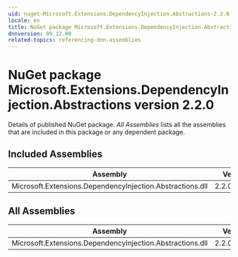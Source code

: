 ```yaml
---
uid: nuget-Microsoft.Extensions.DependencyInjection.Abstractions-2.2.0
locale: en
title: NuGet package Microsoft.Extensions.DependencyInjection.Abstractions version 2.2.0
dnnversion: 09.12.00
related-topics: referencing-dnn-assemblies
---
```


# NuGet package Microsoft.Extensions.DependencyInjection.Abstractions version 2.2.0
Details of published NuGet package.
*All Assemblies* lists all the assemblies that are included in this package or any dependent package.

## Included Assemblies

|Assembly|Version|
|---|---|
|Microsoft.Extensions.DependencyInjection.Abstractions.dll|2.2.0.18315|

## All Assemblies

|Assembly|Version|
|---|---|
|Microsoft.Extensions.DependencyInjection.Abstractions.dll|2.2.0.18315|

